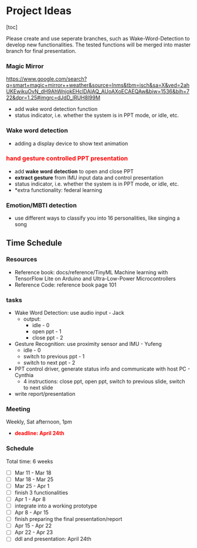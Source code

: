 # **Project Ideas**

[toc]

Please create and use seperate branches, such as Wake-Word-Detection to develop new functionalities. The tested functions will be merged into master branch for final presentation.

### **Magic Mirror**

https://www.google.com/search?q=smart+magic+mirror++weather&source=lnms&tbm=isch&sa=X&ved=2ahUKEwikuOvN_dH9AhWnjokEHclDAlAQ_AUoAXoECAEQAw&biw=1536&bih=722&dpr=1.25#imgrc=dJdD_lRUH8l99M

- add wake word detection function
- status indicator, i.e. whether the system is in PPT mode, or idle, etc.

### **Wake word detection**

- adding a display device to show text animation

### **<font color='red'>hand gesture controlled PPT presentation</font>**

- add **wake word detection** to open and close PPT
- **extract gesture** from IMU input data and control presentation
- status indicator, i.e. whether the system is in PPT mode, or idle, etc.
- *extra functionality: federal learning 

### **Emotion/MBTI detection**

- use different ways to classify you into 16 personalities, like singing a song

## **Time Schedule**

### **Resources**

- Reference book: docs/reference/TinyML Machine learning with TensorFlow Lite on Arduino and Ultra-Low-Power Microcontrollers
- Reference Code: reference book page 101

### **tasks**

- Wake Word Detection: use audio input - Jack
  - output: 
    - idle - 0
    - open ppt - 1
    - close ppt - 2
- Gesture Recognition: use proximity sensor and IMU - Yufeng
  - idle - 0
  - switch to previous ppt - 1
  - switch to next ppt - 2
- PPT control driver, generate status info and communicate with host PC - Cynthia
  - 4 instructions: close ppt, open ppt, switch to previous slide, switch to next slide
- write report/presentation

### **Meeting**

Weekly, Sat afternoon, 1pm

- <font color='red'>**deadline: April 24th**</font>

### **Schedule**

Total time: 6 weeks

- [ ] Mar 11 - Mar 18
- [ ] Mar 18 - Mar 25
- [ ] Mar 25 - Apr 1
- [ ] finish 3 functionalities
- [ ] Apr 1 - Apr 8
- [ ] integrate into a working prototype
- [ ] Apr 8 - Apr 15
- [ ] finish preparing the final presentation/report
- [ ] Apr 15 - Apr 22
- [ ] Apr 22 - Apr 23
- [ ] ddl and presentation: April 24th